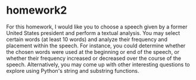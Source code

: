 # homework2
For this homework, I would like you to choose a speech given by a former United States president and perform a textual analysis. 
You may select certain words (at least 10 words) and analyze their frequency and placement within the speech. 
For instance, you could determine whether the chosen words were used at the beginning or end of the speech, 
or whether their frequency increased or decreased over the course of the speech. 
Alternatively, you may come up with other interesting questions to explore using Python's string and substring functions.
